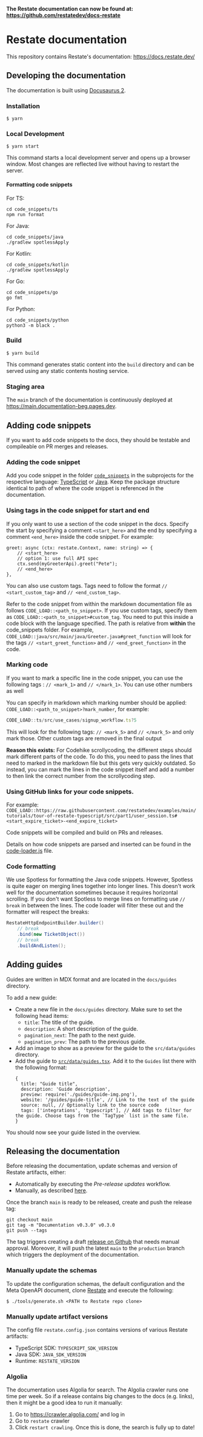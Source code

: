 **The Restate documentation can now be found at: https://github.com/restatedev/docs-restate**

# Restate documentation

This repository contains Restate's documentation: https://docs.restate.dev/

## Developing the documentation

The documentation is built using [Docusaurus 2](https://docusaurus.io/).

### Installation

```
$ yarn
```

### Local Development

```
$ yarn start
```

This command starts a local development server and opens up a browser window. Most changes are reflected live without having to restart the server.

#### Formatting code snippets

For TS:
```
cd code_snippets/ts
npm run format
```

For Java:
```
cd code_snippets/java
./gradlew spotlessApply
```

For Kotlin:
```
cd code_snippets/kotlin
./gradlew spotlessApply
```

For Go:
```
cd code_snippets/go
go fmt
```

For Python:
```
cd code_snippets/python
python3 -m black .
```

### Build

```
$ yarn build
```

This command generates static content into the `build` directory and can be served using any static contents hosting service.

### Staging area

The `main` branch of the documentation is continuously deployed at https://main.documentation-beg.pages.dev.

## Adding code snippets
If you want to add code snippets to the docs, they should be testable and compileable on PR merges and releases.

### Adding the code snippet
Add you code snippet in the folder [`code_snippets`](/code_snippets) in the subprojects for the respective language: [TypeScript](code_snippets/ts) or [Java](code_snippets/java). Keep the package structure identical to path of where the code snippet is referenced in the documentation.

### Using tags in the code snippet for start and end
If you only want to use a section of the code snippet in the docs. Specify the start by specifying a comment `<start_here>` and the end by specifying a comment `<end_here>` inside the code snippet. For example:
```
greet: async (ctx: restate.Context, name: string) => {
    // <start_here>
    // option 1: use full API spec
    ctx.send(myGreeterApi).greet("Pete");
    // <end_here>
},
```
You can also use custom tags. Tags need to follow the format  `// <start_custom_tag>` and `// <end_custom_tag>`. 

Refer to the code snippet from within the markdown documentation file as follows `CODE_LOAD::<path_to_snippet>`. If you use custom tags, specify them as  `CODE_LOAD::<path_to_snippet>#custom_tag`. You need to put this inside a code block with the language specified. The path is relative from **within** the code_snippets folder. For example, `CODE_LOAD::java/src/main/java/Greeter.java#greet_function` will look for the tags `// <start_greet_function>` and `// <end_greet_function>` in the code.

### Marking code 
If you want to mark a specific line in the code snippet, you can use the following tags : `// <mark_1>` and `// </mark_1>`.
You can use other numbers as well 

You can specify in markdown which marking number should be applied: `CODE_LOAD::<path_to_snippet>?mark_number`, for example:
```ts user_sign_up_flow.ts
CODE_LOAD::ts/src/use_cases/signup_workflow.ts?5
```
This will look for the following tags: `// <mark_5>` and `// </mark_5>` and only mark those. Other custom tags are removed in the final output

**Reason this exists:**
For Codehike scrollycoding, the different steps should mark different parts of the code. 
To do this, you need to pass the lines that need to marked in the markdown file but this gets very quickly outdated. 
So instead, you can mark the lines in the code snippet itself and add a number to then link the correct number from the scrollycoding step.

### Using GitHub links for your code snippets. 
For example: 
`CODE_LOAD::https://raw.githubusercontent.com/restatedev/examples/main/tutorials/tour-of-restate-typescript/src/part1/user_session.ts#<start_expire_ticket>-<end_expire_ticket>`


Code snippets will be compiled and build on PRs and releases. 

Details on how code snippets are parsed and inserted can be found in the [code-loader.js](src/plugins/code-loader.js) file.

### Code formatting
We use Spotless for formatting the Java code snippets. 
However, Spotless is quite eager on merging lines together into longer lines. 
This doesn't work well for the documentation sometimes because it requires horizontal scrolling.
If you don't want Spotless to merge lines on formatting use `// break` in between the lines.
The code loader will filter these out and the formatter will respect the breaks:
```java
RestateHttpEndpointBuilder.builder()
    // break
    .bind(new TicketObject())
    // break
    .buildAndListen();
```

## Adding guides

Guides are written in MDX format and are located in the `docs/guides` directory.

To add a new guide:
- Create a new file in the `docs/guides` directory. Make sure to set the following head items:
    - `title`: The title of the guide.
    - `description`: A short description of the guide.
    - `pagination_next`: The path to the next guide.
    - `pagination_prev`: The path to the previous guide.
- Add an image to show as a preview for the guide to the `src/data/guides` directory.
- Add the guide to [`src/data/guides.tsx`](). Add it to the `Guides` list there with the following format:
  ```
  {
    title: "Guide title",
    description: 'Guide description',
    preview: require('./guides/guide-img.png'),
    website: '/guides/guide-title', // Link to the text of the guide
    source: null, // Optionally link to the source code
    tags: ['integrations', 'typescript'], // Add tags to filter for the guide. Choose tags from the `TagType` list in the same file.
  }
  ```

You should now see your guide listed in the overview.

## Releasing the documentation

Before releasing the documentation, update schemas and version of Restate artifacts, either:

- Automatically by executing the _Pre-release updates_ workflow.
- Manually, as described [here](#manually-update-the-schemas).

Once the branch `main` is ready to be released, create and push the release tag:

```shell
git checkout main
git tag -m "Documentation v0.3.0" v0.3.0
git push --tags
```

The tag triggers creating a draft [release on Github](https://github.com/restatedev/documentation/releases) that needs manual approval.
Moreover, it will push the latest `main` to the `production` branch which triggers the deployment of the documentation.

### Manually update the schemas

To update the configuration schemas, the default configuration and the Meta OpenAPI document,
clone [Restate](https://github.com/restatedev/restate/) and execute the following:

```shell
$ ./tools/generate.sh <PATH to Restate repo clone>
```

### Manually update artifact versions

The config file `restate.config.json` contains versions of various Restate artifacts:

- TypeScript SDK: `TYPESCRIPT_SDK_VERSION`
- Java SDK: `JAVA_SDK_VERSION`
- Runtime: `RESTATE_VERSION`

### Algolia
The documentation uses Algolia for search. 
The Algolia crawler runs one time per week. 
So if a release contains big changes to the docs (e.g. links), then it might be a good idea to run it manually: 
1. Go to https://crawler.algolia.com/ and log in
2. Go to `restate` crawler
3. Click `restart crawling`. Once this is done, the search is fully up to date!
